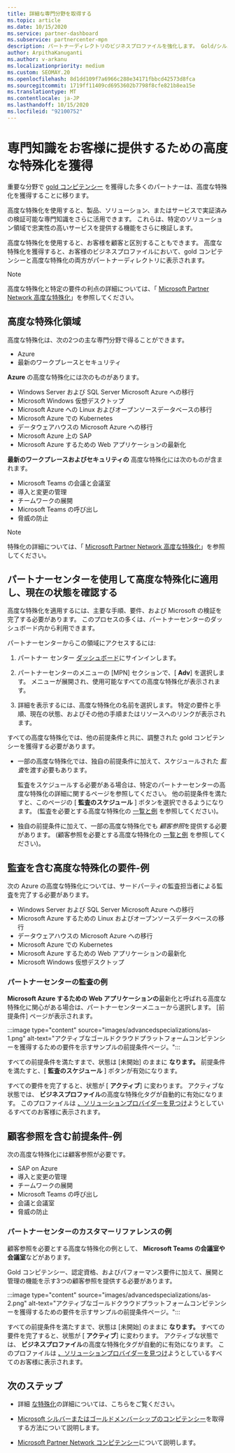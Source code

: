 ```yaml
---
title: 詳細な専門分野を取得する
ms.topic: article
ms.date: 10/15/2020
ms.service: partner-dashboard
ms.subservice: partnercenter-mpn
description: パートナーディレクトリのビジネスプロファイルを強化します。 Gold/シルバーコンピテンシーと共に高度な特殊化を獲得する方法について説明します。
author: ArpithaKanuganti
ms.author: v-arkanu
ms.localizationpriority: medium
ms.custom: SEOMAY.20
ms.openlocfilehash: 8d1dd109f7a6966c288e34171fbbcd42573d8fca
ms.sourcegitcommit: 1719ff11409cd6953602b7798f8cfe821b8ea15e
ms.translationtype: MT
ms.contentlocale: ja-JP
ms.lasthandoff: 10/15/2020
ms.locfileid: "92100752"
---
```

# <a name="earn-an-advanced-specialization-to-showcase-expertise-and-stand-out-to-customers"></a>専門知識をお客様に提供するための高度な特殊化を獲得 

重要な分野で [gold コンピテンシー](learn-about-competencies.md) を獲得した多くのパートナーは、高度な特殊化を獲得することに移ります。

高度な特殊化を使用すると、製品、ソリューション、またはサービスで実証済みの検証可能な専門知識をさらに活用できます。 これらは、特定のソリューション領域で忠実性の高いサービスを提供する機能をさらに検証します。

高度な特殊化を使用すると、お客様を顧客と区別することもできます。 高度な特殊化を獲得すると、お客様のビジネスプロファイルにおいて、gold コンピテンシーと高度な特殊化の両方がパートナーディレクトリに表示されます。

> [!NOTE]
> 高度な特殊化と特定の要件の利点の詳細については、「 [Microsoft Partner Network 高度な特殊化](https://partner.microsoft.com/membership/advanced-specialization)」を参照してください。

## <a name="advanced-specialization-areas"></a>高度な特殊化領域

高度な特殊化は、次の2つの主な専門分野で得ることができます。

- Azure
- 最新のワークプレースとセキュリティ

**Azure** の高度な特殊化には次のものがあります。

- Windows Server および SQL Server Microsoft Azure への移行 
- Microsoft Windows 仮想デスクトップ
- Microsoft Azure への Linux およびオープンソースデータベースの移行
- Microsoft Azure での Kubernetes
- データウェアハウスの Microsoft Azure への移行
- Microsoft Azure 上の SAP
- Microsoft Azure するための Web アプリケーションの最新化
 
**最新のワークプレースおよびセキュリティの** 高度な特殊化には次のものが含まれます。

- Microsoft Teams の会議と会議室
- 導入と変更の管理
- チームワークの展開
- Microsoft Teams の呼び出し
- 脅威の防止
 
> [!NOTE]
> 特殊化の詳細については、「 [Microsoft Partner Network 高度な特殊化](https://partner.microsoft.com/membership/advanced-specialization)」を参照してください。

## <a name="use-partner-center-to-apply-for-advanced-specializations-and-check-their-current-status"></a>パートナーセンターを使用して高度な特殊化に適用し、現在の状態を確認する

高度な特殊化を適用するには、主要な手順、要件、および Microsoft の検証を完了する必要があります。 このプロセスの多くは、パートナーセンターのダッシュボード内から利用できます。

パートナーセンターからこの領域にアクセスするには:

1. パートナー センター [ダッシュボード](https://partner.microsoft.com/dashboard/home)にサインインします。

2. パートナーセンターのメニューの [MPN] セクションで、[ **Adv**] を選択します。 メニューが展開され、使用可能なすべての高度な特殊化が表示されます。

3. 詳細を表示するには、高度な特殊化の名前を選択します。 特定の要件と手順、現在の状態、およびその他の手順またはリソースへのリンクが表示されます。

すべての高度な特殊化では、他の前提条件と共に、調整された gold コンピテンシーを獲得する必要があります。

- 一部の高度な特殊化では、独自の前提条件に加えて、スケジュールされた *監査*を渡す必要もあります。

  監査をスケジュールする必要がある場合は、特定のパートナーセンターの高度な特殊化の詳細に関するページを参照してください。 他の前提条件を満たすと、このページの [ **監査のスケジュール** ] ボタンを選択できるようになります。 (監査を必要とする高度な特殊化の [一覧と例](advanced-specializations.md#advanced-specialization-requirements-that-include-an-audit---an-example) を参照してください)。

- 独自の前提条件に加えて、一部の高度な特殊化でも *顧客参照*を提供する必要があります。 (顧客参照を必要とする高度な特殊化の [一覧と例](advanced-specializations.md#prerequisites-that-include-customer-references---an-example) を参照してください)。

## <a name="advanced-specialization-requirements-that-include-an-audit---an-example"></a>監査を含む高度な特殊化の要件-例

次の Azure の高度な特殊化については、サードパーティの監査担当者による監査を完了する必要があります。

- Windows Server および SQL Server Microsoft Azure への移行
- Microsoft Azure するための Linux およびオープンソースデータベースの移行
- データウェアハウスの Microsoft Azure への移行
- Microsoft Azure での Kubernetes
- Microsoft Azure するための Web アプリケーションの最新化
- Microsoft Windows 仮想デスクトップ

### <a name="audit-example-in-partner-center"></a>パートナーセンターの監査の例

**Microsoft Azure するための Web アプリケーションの**最新化と呼ばれる高度な特殊化に関心がある場合は、パートナーセンターメニューから選択します。 [前提条件] ページが表示されます。

:::image type="content" source="images/advancedspecializations/as-1.png" alt-text="アクティブなゴールドクラウドプラットフォームコンピテンシーを獲得するための要件を示すサンプルの前提条件ページ。":::

すべての前提条件を満たすまで、状態は [未開始] のままに **なります。**
前提条件を満たすと、[ **監査のスケジュール** ] ボタンが有効になります。

すべての要件を完了すると、状態が [ **アクティブ**] に変わります。 アクティブな状態では、 **ビジネスプロファイル**の高度な特殊化タグが自動的に有効になります。 このプロファイルは [、ソリューションプロバイダーを見つけ](https://www.microsoft.com/solution-providers/home)ようとしているすべてのお客様に表示されます。

## <a name="prerequisites-that-include-customer-references---an-example"></a>顧客参照を含む前提条件-例

次の高度な特殊化には顧客参照が必要です。

- SAP on Azure
- 導入と変更の管理
- チームワークの展開
- Microsoft Teams の呼び出し
- 会議と会議室
- 脅威の防止

### <a name="customer-reference-example-in-partner-center"></a>パートナーセンターのカスタマーリファレンスの例

顧客参照を必要とする高度な特殊化の例として、 **Microsoft Teams の会議室や会議室**などがあります。

Gold コンピテンシー、認定資格、およびパフォーマンス要件に加えて、展開と管理の機能を示す3つの顧客参照を提供する必要があります。

:::image type="content" source="images/advancedspecializations/as-2.png" alt-text="アクティブなゴールドクラウドプラットフォームコンピテンシーを獲得するための要件を示すサンプルの前提条件ページ。":::

すべての前提条件を満たすまで、状態は [未開始] のままに **なります。** すべての要件を完了すると、状態が [ **アクティブ**] に変わります。 アクティブな状態では、 **ビジネスプロファイル**の高度な特殊化タグが自動的に有効になります。 このプロファイルは [、ソリューションプロバイダーを見つけ](https://www.microsoft.com/solution-providers/home)ようとしているすべてのお客様に表示されます。

## <a name="next-steps"></a>次のステップ

- 詳細 [な特殊化](https://partner.microsoft.com/membership/advanced-specialization)の詳細については、こちらをご覧ください。

- [Microsoft シルバーまたはゴールドメンバーシップのコンピテンシー](learn-about-competencies.md)を取得する方法について説明します。

- [Microsoft Partner Network コンピテンシー](https://partner.microsoft.com/membership/competencies)について説明します。